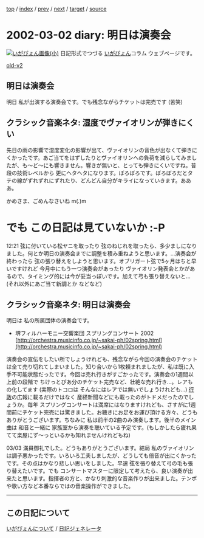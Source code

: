 [top](https://igapyon.github.io/diary/) 
 / [index](https://igapyon.github.io/diary/2002/index.html) 
 / [prev](https://igapyon.github.io/diary/2002/ig020301.html) 
 / [next](https://igapyon.github.io/diary/2002/ig020304.html) 
 / [target](https://igapyon.github.io/diary/2002/ig020302.html) 
 / [source](https://github.com/igapyon/diary/blob/gh-pages/2002/ig020302.html.src.md) 

2002-03-02 diary: 明日は演奏会
=====================================================================================================
[![いがぴょん画像(小)](https://igapyon.github.io/diary/images/iga200306s.jpg "いがぴょん")](https://igapyon.github.io/diary/memo/memoigapyon.html) 日記形式でつづる [いがぴょん](https://igapyon.github.io/diary/memo/memoigapyon.html)コラム ウェブページです。

[old-v2](ig020302-orig.html)

## 明日は演奏会

明日 私が出演する演奏会です。でも残念ながらチケットは完売です (苦笑)


## クラシック音楽ネタ: 湿度でヴァイオリンが弾きにくい

先日の雨の影響で湿度変化の影響が出て、ヴァイオリンの音色が出なくて弾きにくかったです。あご当てをはずしたりとヴァイオリンへの負荷を減らしてみましたが、も～ど～にも響きません。響きが無いと、とっても弾きにくいですね。普段の技術レベルから 更にヘタヘタになります。ぼろぼろです。ぼろぼろだとタテの線がずれずれにずれたり、どんどん自分がキライになっていきます。あああ。

かめさま、ごめんなさいね m(_._)m
# でも この日記は見ていないか :-P

12:21 弦に付いている松ヤニを取ったり 弦のねじれを取ったら、多少ましになりました。何とか明日の演奏会までに調整を積み重ねようと思います。…演奏会が終わったら 弦の張り替えをしようと思います。オブリガート弦で5ヶ月はちと早いですけれど 今月中にもう一つ演奏会があったり ヴァイオリン発表会とかがあるので、タイミング的には今が妥当っぽいです。加えて弓も張り替えないと… (それ以外にあご当て新調とか などなど)

## クラシック音楽ネタ: 明日は演奏会

明日は 私の所属団体の演奏会です。

* 堺フィルハーモニー交響楽団 スプリングコンサート 2002
  [http://orchestra.musicinfo.co.jp/~sakai-ph/02spring.html](http://orchestra.musicinfo.co.jp/~sakai-ph/02spring.html)

演奏会の宣伝をしたい所でしょうけれども、残念ながら今回の演奏会のチケットは全て売り切れてしまいました。知り合いから1枚頼まれましたが、私は既に入手不可能状態だったです。今回は売れ行きがすごかったです。演奏会の1週間以上前の段階で ちけっとぴあ分のチケット完売など、壮絶な売れ行き…。レアもの化してます (実際のトコロは そんなにはレアでは無いでしょうけれども…) [行政](http://www.city.sakai.osaka.jp/)の広報に載るだけではなく 産経新聞などにも載ったのがトドメだったのでしょうか。毎年 スプリングコンサートは満席にはなりますけれども、さすがに1週間前にチケット完売には驚きました。お聴きにお足をお運び頂ける方々、どうもありがとうございます。ちなみに 私は前半の2曲のみ演奏します。後半のメイン曲は 和音と一緒に 家族室から演奏を聴いている予定です。(もしかしたら疲れ果てて楽屋にず～っといるかも知れませんけれどもね)

03/03 満員御礼でした。どうもありがとうございます。結局 私のヴァイオリンは調子悪かったです。いろいろ工夫しましたが、どうしても倍音が出にくかったです。その点はかなり悲しい思いをしました。早速 弦を張り替えて弓の毛も張り替えたいです。でも コンサートマスターに限定して考えたら、良い演奏が出来たと思います。指揮者の方と、かなり刺激的な音楽作りが出来ました。テンポや歌い方など本番ならではの音楽操作ができました。

----------------------------------------------------------------------------------------------------

## この日記について
[いがぴょんについて](https://igapyon.github.io/diary/memo/memoigapyon.html) / [日記ジェネレータ](https://github.com/igapyon/igapyonv3)
